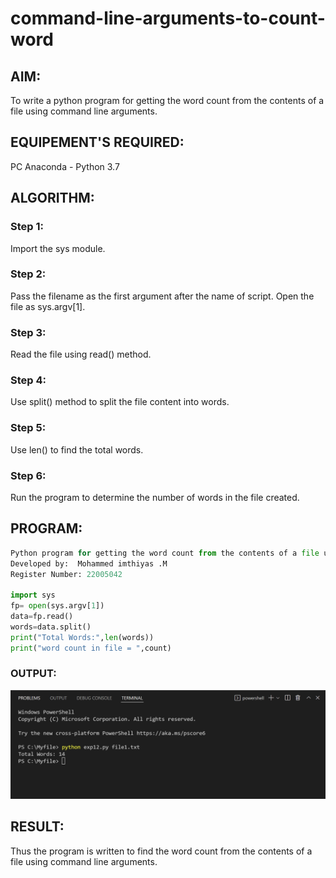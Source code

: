 # command-line-arguments-to-count-word
## AIM:
To write a python program for getting the word count from the contents of a file using command line arguments.
## EQUIPEMENT'S REQUIRED: 
PC
Anaconda - Python 3.7
## ALGORITHM: 
### Step 1:

Import the sys module.
### Step 2:

Pass the filename as the first argument after the name of script. Open the file as sys.argv[1].
### Step 3:

Read the file using read() method.
### Step 4:

Use split() method to split the file content into words.
### Step 5:

Use len() to find the total words.
### Step 6:

Run the program to determine the number of words in the file created.

## PROGRAM:
```python
Python program for getting the word count from the contents of a file using command line arguments.
Developed by:  Mohammed imthiyas .M
Register Number: 22005042

import sys
fp= open(sys.argv[1])
data=fp.read()
words=data.split()
print("Total Words:",len(words))
print("word count in file = ",count)
```
### OUTPUT:
![OUTPUT](./output.png)



## RESULT:
Thus the program is written to find the word count from the contents of a file using command line arguments.
